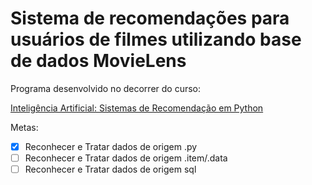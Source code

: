 # Sistema de recomendações para usuários de filmes utilizando base de dados MovieLens

Programa desenvolvido no decorrer do curso: 

[Inteligência Artificial: Sistemas de Recomendação em Python](https://iaexpert.academy/courses/sistemas-recomendacao-python/)

Metas:

- [x]  Reconhecer e Tratar dados de origem .py
- [ ]  Reconhecer e Tratar dados de origem .item/.data
- [ ]  Reconhecer e Tratar dados de origem sql
